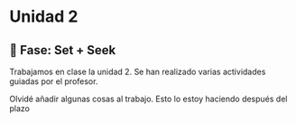 # Unidad 2

## 🔎 Fase: Set + Seek

Trabajamos en clase la unidad 2. Se han realizado varias actividades guiadas por el profesor.

Olvidé añadir algunas cosas al trabajo. Esto lo estoy haciendo después del plazo
